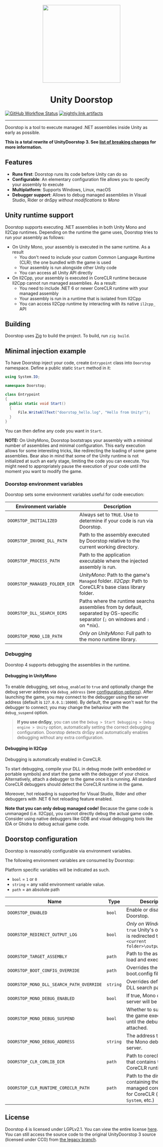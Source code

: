 <p align="center">
  <img height="256" width="256" src="assets/img/icon.png">
</p>

<h1 align="center">Unity Doorstop</h1>

[![GitHub Workflow Status](https://img.shields.io/github/actions/workflow/status/mpfaff/UnityDoorstop/build.yml?branch=master)](https://github.com/mpfaff/UnityDoorstop/actions/workflows/build.yml)
[![nightly.link artifacts](https://img.shields.io/badge/Artifacts-nightly.link-blueviolet)](https://nightly.link/mpfaff/UnityDoorstop/workflows/build/master)

---

Doorstop is a tool to execute managed .NET assemblies inside Unity as early as possible.

**This is a total rewrite of UnityDoorstop 3. See [list of breaking changes](CHANGES.md) for more information.**

## Features

- **Runs first**: Doorstop runs its code before Unity can do so
- **Configurable**: An elementary configuration file allows you to specify your assembly to execute
- **Multiplatform**: Supports Windows, Linux, macOS
- **Debugger support**: Allows to debug managed assemblies in Visual Studio, Rider or dnSpy _without modifications to Mono_

## Unity runtime support

Doorstop supports executing .NET assemblies in both Unity Mono and Il2Cpp runtimes.
Depending on the runtime the game uses, Doorstop tries to run your assembly as follows:

- On Unity Mono, your assembly is executed in the same runtime. As a result
    - You don't need to include your custom Common Language Runtime (CLR); the one bundled with the game is used
    - Your assembly is run alongside other Unity code
    - You can access all Unity API directly
- On Il2Cpp, your assembly is executed in CoreCLR runtime because Il2Cpp cannot run managed assemblies. As a result:
    - You need to include .NET 6 or newer CoreCLR runtime with your managed assembly
    - Your assembly is run in a runtime that is isolated from Il2Cpp
    - You can access Il2Cpp runtime by interacting with its native `il2cpp_` API

## Building

Doorstop uses [Zig](https://ziglang.org/) to build the project. To build, run `zig build`.

## Minimal injection example

To have Doorstop inject your code, create `Entrypoint` class into `Doorstop` namespace.
Define a public static `Start` method in it:

```cs
using System.IO;

namespace Doorstop;

class Entrypoint
{
  public static void Start()
  {
      File.WriteAllText("doorstop_hello.log", "Hello from Unity!");
  }
}
```

You can then define any code you want in `Start`.

**NOTE:** On UnityMono, Doorstop bootstraps your assembly with a minimal number of assemblies and minimal configuration.
This early execution allows for some interesting tricks, like redirecting the loading of some game assemblies.
Bear also in mind that some of the Unity runtime is not initialized at such an early stage, limiting the code you can execute.
You might need to appropriately pause the execution of your code until the moment you want to modify the game.

### Doorstop environment variables

Doorstop sets some environment variables useful for code execution:

| Environment variable          | Description                                                                                                                       |
| ----------------------------- | --------------------------------------------------------------------------------------------------------------------------------- |
| `DOORSTOP_INITIALIZED`        | Always set to `TRUE`. Use to determine if your code is run via Doorstop.                                                          |
| `DOORSTOP_INVOKE_DLL_PATH`    | Path to the assembly executed by Doorstop relative to the current working directory.                                              |
| `DOORSTOP_PROCESS_PATH`       | Path to the application executable where the injected assembly is run.                                                            |
| `DOORSTOP_MANAGED_FOLDER_DIR` | _UnityMono_: Path to the game's `Managed` folder. _Il2Cpp_: Path to CoreCLR's base class library folder.                          |
| `DOORSTOP_DLL_SEARCH_DIRS`    | Paths where the runtime searchs assemblies from by default, separated by OS-specific separator (`;` on windows and `:` on \*nix). |
| `DOORSTOP_MONO_LIB_PATH`      | _Only on UnityMono_: Full path to the mono runtime library.                                                                       |

### Debugging

Doorstop 4 supports debugging the assemblies in the runtime.

#### Debugging in UnityMono

To enable debugging, set `debug_enabled` to `true` and optionally change the debug server address via `debug_address` (see [configuration options](#doorstop-configuration)).
After launching the game, you may connect to the debugger using the server address (default is `127.0.0.1:10000`).
By default, the game won't wait for the debugger to connect; you may change the behaviour with the `debug_suspend` option.

> **If you use dnSpy**, you can use the `Debug > Start Debugging > Debug engine > Unity` option, automatically setting the correct debugging configuration.
> Doorstop detects dnSpy and automatically enables debugging without any extra configuration.

#### Debugging in Il2Cpp

Debugging is automatically enabled in CoreCLR.

To start debugging, compile your DLL in debug mode (with embedded or portable symbols) and start the game with the debugger of your choice.
Alternatively, attach a debugger to the game once it is running. All standard CoreCLR debuggers should detect the CoreCLR runtime in the game.

Moreover, hot reloading is supported for Visual Studio, Rider and other debuggers with .NET 6 hot reloading feature enabled.

**Note that you can only debug managed code!** Because the game code is unmanaged (i.e. Il2Cpp), you cannot directly debug the actual game code.
Consider using native debuggers like GDB and visual debugging tools like IDA or Ghidra to debug actual game code.

## Doorstop configuration

Doorstop is reasonably configurable via environment variables.

The following environment variables are consumed by Doorstop:

Platform specific variables will be indicated as such.

- `bool` = `1` or `0`
- `string` = any valid environment variable value.
- `path` = an absolute path

| Name                                     | Type     | Description                                                                                          |
| ---------------------------------------- | -------- | ---------------------------------------------------------------------------------------------------- |
| `DOORSTOP_ENABLED`                       | `bool`   | Enable or disable Doorstop.                                                                          |
| `DOORSTOP_REDIRECT_OUTPUT_LOG`           | `bool`   | _Only on Windows_: If `true` Unity's output log is redirected to `<current folder>\output_log.txt`   |
| `DOORSTOP_TARGET_ASSEMBLY`               | `path`   | Path to the assembly to load and execute.                                                            |
| `DOORSTOP_BOOT_CONFIG_OVERRIDE`          | `path`   | Overrides the boot.config file path.                                                                 |
| `DOORSTOP_MONO_DLL_SEARCH_PATH_OVERRIDE` | `string` | Overrides default Mono DLL search path                                                               |
| `DOORSTOP_MONO_DEBUG_ENABLED`            | `bool`   | If true, Mono debugger server will be enabled                                                        |
| `DOORSTOP_MONO_DEBUG_SUSPEND`            | `bool`   | Whether to suspend the game execution until the debugger is attached.                                |
| `DOORSTOP_MONO_DEBUG_ADDRESS`            | `string` | The address to use for the Mono debugger server.                                                     |
| `DOORSTOP_CLR_CORLIB_DIR`                | `path`   | Path to coreclr library that contains the CoreCLR runtime                                            |
| `DOORSTOP_CLR_RUNTIME_CORECLR_PATH`      | `path`   | Path to the directory containing the managed core libraries for CoreCLR (`mscorlib`, `System`, etc.) |

## License

Doorstop 4 is licensed under LGPLv2.1. You can view the entire license [here](LICENSE).
You can still access the source code to the original UnityDoorstop 3 source (licensed under CC0) from [the legacy branch](https://github.com/NeighTools/UnityDoorstop/tree/legacy).
